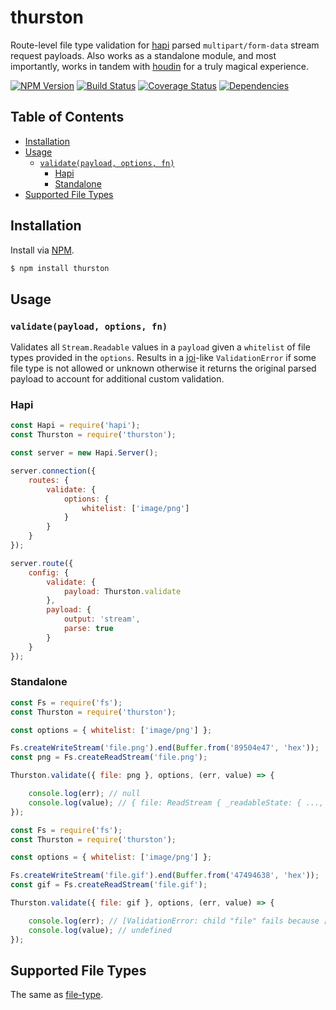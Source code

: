 # thurston
Route-level file type validation for [hapi](https://github.com/hapijs/hapi) parsed `multipart/form-data` stream request payloads. Also works as a standalone module, and most importantly, works in tandem with [houdin](https://github.com/ruiquelhas/houdin) for a truly magical experience.

[![NPM Version][fury-img]][fury-url] [![Build Status][travis-img]][travis-url] [![Coverage Status][coveralls-img]][coveralls-url] [![Dependencies][david-img]][david-url]

## Table of Contents
- [Installation](#installation)
- [Usage](#usage)
  - [`validate(payload, options, fn)`](#validatepayload-options-fn)
    - [Hapi](#hapi)
    - [Standalone](#standalone)
- [Supported File Types](#supported-file-types)

## Installation
Install via [NPM](https://www.npmjs.org).

```sh
$ npm install thurston
```

## Usage
### `validate(payload, options, fn)`
Validates all `Stream.Readable` values in a `payload` given a `whitelist` of file types provided in the `options`. Results in a [joi](https://github.com/hapijs/joi)-like `ValidationError` if some file type is not allowed or unknown otherwise it returns the original parsed payload to account for additional custom validation.

### Hapi

```js
const Hapi = require('hapi');
const Thurston = require('thurston');

const server = new Hapi.Server();

server.connection({
    routes: {
        validate: {
            options: {
                whitelist: ['image/png']
            }
        }
    }
});

server.route({
    config: {
        validate: {
            payload: Thurston.validate
        },
        payload: {
            output: 'stream',
            parse: true
        }
    }
});
```

### Standalone

```js
const Fs = require('fs');
const Thurston = require('thurston');

const options = { whitelist: ['image/png'] };

Fs.createWriteStream('file.png').end(Buffer.from('89504e47', 'hex'));
const png = Fs.createReadStream('file.png');

Thurston.validate({ file: png }, options, (err, value) => {

    console.log(err); // null
    console.log(value); // { file: ReadStream { _readableState: { ..., buffer: [ <Buffer 89 50> ], ... }, ... } }
});
```

```js
const Fs = require('fs');
const Thurston = require('thurston');

const options = { whitelist: ['image/png'] };

Fs.createWriteStream('file.gif').end(Buffer.from('47494638', 'hex'));
const gif = Fs.createReadStream('file.gif');

Thurston.validate({ file: gif }, options, (err, value) => {

    console.log(err); // [ValidationError: child "file" fails because ["file" type is not allowed]]
    console.log(value); // undefined
});
```

## Supported File Types
The same as [file-type](https://github.com/sindresorhus/file-type#supported-file-types).

[coveralls-img]: https://coveralls.io/repos/ruiquelhas/thurston/badge.svg
[coveralls-url]: https://coveralls.io/github/ruiquelhas/thurston
[david-img]: https://david-dm.org/ruiquelhas/thurston.svg
[david-url]: https://david-dm.org/ruiquelhas/thurston
[fury-img]: https://badge.fury.io/js/thurston.svg
[fury-url]: https://badge.fury.io/js/thurston
[travis-img]: https://travis-ci.org/ruiquelhas/thurston.svg
[travis-url]: https://travis-ci.org/ruiquelhas/thurston
